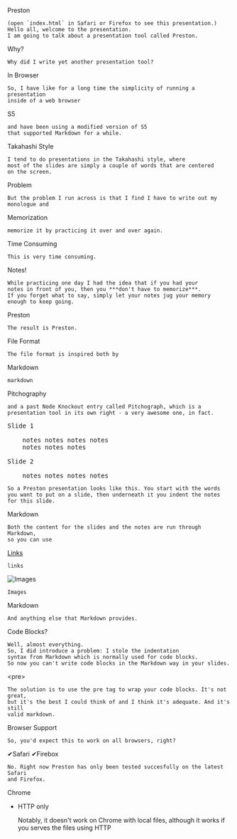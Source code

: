 Preston

    (open `index.html` in Safari or Firefox to see this presentation.)
    Hello all, welcome to the presentation. 
    I am going to talk about a presentation tool called Preston.

Why?

    Why did I write yet another presentation tool?

In Browser

    So, I have like for a long time the simplicity of running a presentation
    inside of a web browser 

S5

    and have been using a modified version of S5
    that supported Markdown for a while.

Takahashi Style

    I tend to do presentations in the Takahashi style, where
    most of the slides are simply a couple of words that are centered 
    on the screen.

Problem

    But the problem I run across is that I find I have to write out my
    monologue and 

Memorization

    memorize it by practicing it over and over again.

Time Consuming

    This is very time consuming.

Notes!

    While practicing one day I had the idea that if you had your
    notes in front of you, then you ***don't have to memorize***.
    If you forget what to say, simply let your notes jug your memory
    enough to keep going.

Preston

    The result is Preston.

File Format

    The file format is inspired both by

Markdown

    markdown

Pitchography

    and a past Node Knockout entry called Pitchograph, which is a
    presentation tool in its own right - a very awesome one, in fact.

<pre>Slide 1

    notes notes notes notes
    notes notes notes

Slide 2

    notes notes notes notes
</pre>

    So a Preston presentation looks like this. You start with the words
    you want to put on a slide, then underneath it you indent the notes
    for this slide.

Markdown

    Both the content for the slides and the notes are run through Markdown,
    so you can use

[Links](http://google.com)

    links

![Images](images.png)

    Images

Markdown

    And anything else that Markdown provides.

Code Blocks?

    Well, almost everything.
    So, I did introduce a problem: I stole the indentation
    syntax from Markdown which is normally used for code blocks.
    So now you can't write code blocks in the Markdown way in your slides.

&lt;pre&gt;

    The solution is to use the pre tag to wrap your code blocks. It's not great,
    but it's the best I could think of and I think it's adequate. And it's still
    valid markdown.

Browser Support

    So, you'd expect this to work on all browsers, right?

✔Safari
✔Firebox

    No. Right now Preston has only been tested succesfully on the latest Safari
    and Firefox.

Chrome
- HTTP only

    Notably, it doesn't work on Chrome with local files, although it works if you
    serves the files using HTTP



